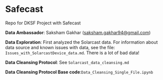 # Safecast
Repo for DKSF Project with Safecast

**Data Ambassador**: Saksham Gakhar (saksham.gakhar94@gmail.com)

**Data Exploration**: First analyzed the Solarcast data. For information about data source and known issues with data, see the file: `Issues_with_SolarcastDevice_data.md`. There is a lot of bad data!

**Data Cleansing Protocol**: See `Solarcast_data_cleansing.md`

**Data Cleansing Protocol Base code**:`Data_Cleansing_Single_File.ipynb`
